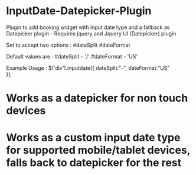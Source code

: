 # InputDate-Datepicker-Plugin
Plugin to add booking widget with input date type and a fallback as Datepicker plugin - Requires jquery and Jquery UI (Datepicker) plugin

Set to accept two options :
#dateSplit
#dateFormat

Default values are : 
#dateSplit - '/'
#dateFormat - 'US'

Example Usage :
 $('div').inputdate({
   dateSplit:"-",
   dateFormat:"US"	
 });
 
 # Works as a datepicker for non touch devices
 # Works as a custom input date type for supported mobile/tablet devices, falls back to datepicker for the rest
